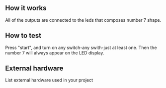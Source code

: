 ## How it works

All of the outputs are connected to the leds that composes number 7 shape.

## How to test

Press "start", and turn on any switch-any swith-just at least one. Then the number 7 will always appear on the LED display.

## External hardware

List external hardware used in your project

